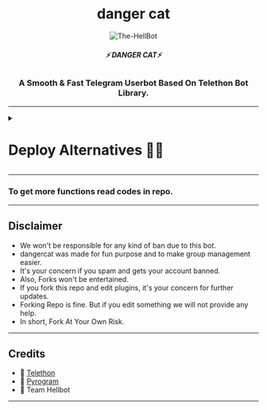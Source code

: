 <h1 align="center">
  <b>danger cat</b>
</h1>

<p align="center">
  <img src="https://te.legra.ph/file/fd0c3c2201447746fd1d0.jpg" alt="The-HellBot">
</p>

<h6 align="center">
  <b>⚡ DANGER CAT⚡</b>
</h6>

<h3 align="center">
  <b>A Smooth & Fast Telegram Userbot Based On Telethon Bot Library.</b>
</h3>

-----

<details><summary><h1><b>Deploy Alternatives 🥷🏻</h1></b></summary>

  - 
    [![Deploy to Koyeb](https://www.koyeb.com/static/images/deploy/button.svg)](https://app.koyeb.com/deploy?type=git&repository=github.com/dangerbots/Userbotnew-T&branch=master&name=hellbot-koyeb&run_command=bash+runkoyeb&env[APP_ID]&env[API_HASH]&env[BOT_TOKEN]&env[HELLBOT_SESSION]&env[DATABASE_URL])

</details>

-----



### To get more functions read codes in repo.

------

## Disclaimer
- We won't be responsible for any kind of ban due to this bot.
- dangercat was made for fun purpose and to make group management easier.
- It's your concern if you spam and gets your account banned.
- Also, Forks won't be entertained.
- If you fork this repo and edit plugins, it's your concern for further updates.
- Forking Repo is fine. But if you edit something we will not provide any help.
- In short, Fork At Your Own Risk.

------
## Credits

- 💖 [Telethon](https://github.com/LonamiWebs/Telethon)
- 💖 [Pyrogram](https://github.com/Pyrogram/Pyrogram)
- 💖 Team Hellbot

------
